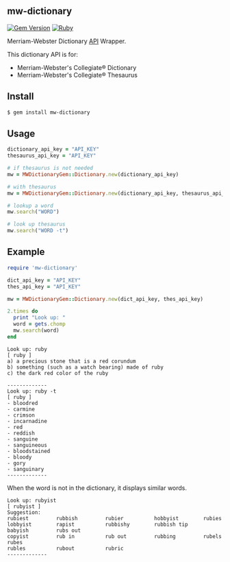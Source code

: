 ## mw-dictionary
[![Gem Version](https://badge.fury.io/rb/mw-dictionary.png)](https://badge.fury.io/rb/mw-dictionary)
[![Ruby](https://img.shields.io/badge/Ruby-2.7.0-red)](#) 


Merriam-Webster Dictionary [API](https://dictionaryapi.com/products/index) Wrapper.

This dictionary API is for:
- Merriam-Webster's Collegiate® Dictionary
- Merriam-Webster's Collegiate® Thesaurus

## Install
```sh
$ gem install mw-dictionary
```

## Usage
```rb
dictionary_api_key = "API_KEY" 
thesaurus_api_key = "API_KEY"

# if thesaurus is not needed
mw = MWDictionaryGem::Dictionary.new(dictionary_api_key)

# with thesaurus
mw = MWDictionaryGem::Dictionary.new(dictionary_api_key, thesaurus_api_key)

# lookup a word
mw.search("WORD")

# look up thesaurus
mw.search("WORD -t")
```

## Example
```rb
require 'mw-dictionary'

dict_api_key = "API_KEY"
thes_api_key = "API_KEY"

mw = MWDictionaryGem::Dictionary.new(dict_api_key, thes_api_key)

2.times do
  print "Look up: "
  word = gets.chomp
  mw.search(word)
end
```

```
Look up: ruby
[ ruby ]
a) a precious stone that is a red corundum
b) something (such as a watch bearing) made of ruby
c) the dark red color of the ruby

-------------
Look up: ruby -t
[ ruby ]
- bloodred
- carmine
- crimson
- incarnadine
- red
- reddish
- sanguine
- sanguineous
- bloodstained
- bloody
- gory
- sanguinary
-------------
```

When the word is not in the dictionary, it displays similar words.
```
Look up: rubyist
[ rubyist ]
Suggestion:
rubiest         rubbish         rubier          hobbyist        rubies          
lobbyist        rapist          rubbishy        rubbish tip     babyish         rubs out        
copyist         rub in          rub out         rubbing         rubels          rubes           
rubles          rubout          rubric          
-------------
```
